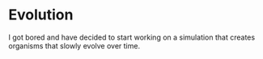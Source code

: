 # Evolution
I got bored and have decided to start working on a simulation that creates organisms that slowly evolve over time.
